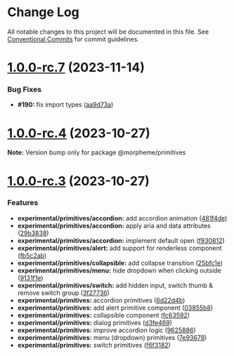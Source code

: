 # Change Log

All notable changes to this project will be documented in this file.
See [Conventional Commits](https://conventionalcommits.org) for commit guidelines.

# [1.0.0-rc.7](https://github.com/morphemeindonesia/ui-component/compare/v1.0.0-rc.6...v1.0.0-rc.7) (2023-11-14)


### Bug Fixes

* **#190:** fix import types ([aa9d73a](https://github.com/morphemeindonesia/ui-component/commit/aa9d73aebe747cdcaa97b23c725181bddb2a8105))





# [1.0.0-rc.4](https://github.com/morphemeindonesia/ui-component/compare/v1.0.0-rc.3...v1.0.0-rc.4) (2023-10-27)

**Note:** Version bump only for package @morpheme/primitives





# [1.0.0-rc.3](https://github.com/morphemeindonesia/ui-component/compare/v1.0.0-rc.2...v1.0.0-rc.3) (2023-10-27)


### Features

* **experimental/primitives/accordion:** add accordion animation ([481f4de](https://github.com/morphemeindonesia/ui-component/commit/481f4ded2897c974ce335c1ee9434e00aac22f8b))
* **experimental/primitives/accordion:** apply aria and data attributes ([29b3838](https://github.com/morphemeindonesia/ui-component/commit/29b3838592ae7ba3cbe41f67a8ff8f38cc0e17ad))
* **experimental/primitives/accordion:** implement default open ([f930812](https://github.com/morphemeindonesia/ui-component/commit/f930812ab48911b825f8bae19f7a97a56f21e5f6))
* **experimental/primitives/alert:** add support for renderless component ([fb5c2ab](https://github.com/morphemeindonesia/ui-component/commit/fb5c2ab750e9fe7791ae3717e3c8a9e5d6d4c01b))
* **experimental/primitives/collapsible:** add collapse transition ([25bfc1e](https://github.com/morphemeindonesia/ui-component/commit/25bfc1ede4d0d7c3d4111660cc65d9e212311c4f))
* **experimental/primitives/menu:** hide dropdown when clicking outside ([9131f1e](https://github.com/morphemeindonesia/ui-component/commit/9131f1ebe48dfeb0e97b21efa10f01a6f77d810c))
* **experimental/primitives/switch:** add hidden input, switch thumb & remove switch group ([3f27736](https://github.com/morphemeindonesia/ui-component/commit/3f27736634502fe41434b3a8b9a40a3a049700d8))
* **experimental/primitives:** accordion primitives ([6d22d4b](https://github.com/morphemeindonesia/ui-component/commit/6d22d4b40ee1cc7ca7f8cb65679fab296b739389))
* **experimental/primitives:** add alert primitive component ([03855b8](https://github.com/morphemeindonesia/ui-component/commit/03855b8572dac485c4eb09b53ad5274acd71c7ef))
* **experimental/primitives:** collapsible component ([fc63592](https://github.com/morphemeindonesia/ui-component/commit/fc63592f1213e00f0d5c8a35e867181486594c12))
* **experimental/primitives:** dialog primitives ([d3fe469](https://github.com/morphemeindonesia/ui-component/commit/d3fe46903efbf4e45a3753f3b150623ae4ef7063))
* **experimental/primitives:** improve accordion logic ([9625886](https://github.com/morphemeindonesia/ui-component/commit/9625886b58f2a6fc7f2043be5dc91987e2eed9d2))
* **experimental/primitives:** menu (dropdown) primitives ([7e93678](https://github.com/morphemeindonesia/ui-component/commit/7e93678052c0172c1d444328496adfce1515a937))
* **experimental/primitives:** switch primitives ([f6f3182](https://github.com/morphemeindonesia/ui-component/commit/f6f31820c5a1f681ad79326f217fa8e980908e85))
